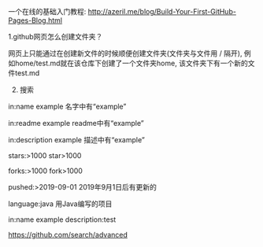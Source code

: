 一个在线的基础入门教程: http://azeril.me/blog/Build-Your-First-GitHub-Pages-Blog.html

1.github网页怎么创建文件夹？

  网页上只能通过在创建新文件的时候顺便创建文件夹(文件夹与文件用 / 隔开), 例如home/test.md就在该仓库下创建了一个文件夹home, 该文件夹下有一个新的文件test.md

2. 搜索

in:name example 名字中有“example”

in:readme example readme中有“example”

in:description example 描述中有“example”

stars:>1000 star>1000

forks:>1000 fork>1000

pushed:>2019-09-01 2019年9月1日后有更新的

language:java 用Java编写的项目

in:name example description:test

https://github.com/search/advanced


